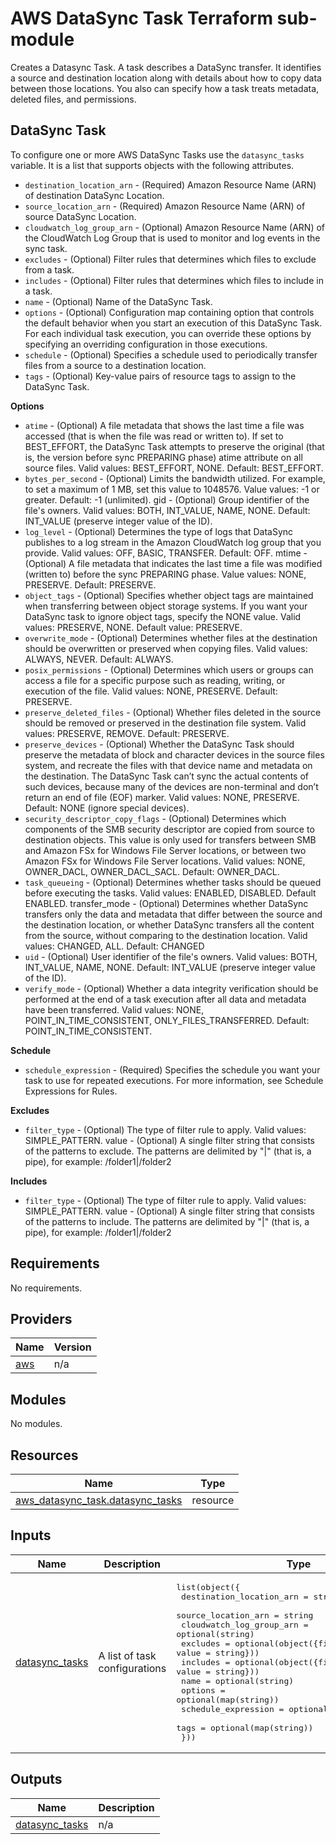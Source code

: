 <!-- BEGIN_TF_DOCS -->
# AWS DataSync Task Terraform sub-module

Creates a Datasync Task. A task describes a DataSync transfer. It identifies a source and destination location along with details about how to copy data between those locations. You also can specify how a task treats metadata, deleted files, and permissions.

## DataSync Task

To configure one or more AWS DataSync Tasks use the `datasync_tasks` variable. It is a list that supports objects with the following attributes.

- `destination_location_arn` - (Required) Amazon Resource Name (ARN) of destination DataSync Location.
- `source_location_arn` - (Required) Amazon Resource Name (ARN) of source DataSync Location.
- `cloudwatch_log_group_arn` - (Optional) Amazon Resource Name (ARN) of the CloudWatch Log Group that is used to monitor and log events in the sync task.
- `excludes` - (Optional) Filter rules that determines which files to exclude from a task.
- `includes` - (Optional) Filter rules that determines which files to include in a task.
- `name` - (Optional) Name of the DataSync Task.
- `options` - (Optional) Configuration map containing option that controls the default behavior when you start an execution of this DataSync Task. For each individual task execution, you can override these options by specifying an overriding configuration in those executions.
- `schedule` - (Optional) Specifies a schedule used to periodically transfer files from a source to a destination location.
- `tags` - (Optional) Key-value pairs of resource tags to assign to the DataSync Task.

**Options**

- `atime` - (Optional) A file metadata that shows the last time a file was accessed (that is when the file was read or written to). If set to BEST\_EFFORT, the DataSync Task attempts to preserve the original (that is, the version before sync PREPARING phase) atime attribute on all source files. Valid values: BEST\_EFFORT, NONE. Default: BEST\_EFFORT.
- `bytes_per_second` - (Optional) Limits the bandwidth utilized. For example, to set a maximum of 1 MB, set this value to 1048576. Value values: -1 or greater. Default: -1 (unlimited).
gid - (Optional) Group identifier of the file's owners. Valid values: BOTH, INT\_VALUE, NAME, NONE. Default: INT\_VALUE (preserve integer value of the ID).
- `log_level` - (Optional) Determines the type of logs that DataSync publishes to a log stream in the Amazon CloudWatch log group that you provide. Valid values: OFF, BASIC, TRANSFER. Default: OFF.
mtime - (Optional) A file metadata that indicates the last time a file was modified (written to) before the sync PREPARING phase. Value values: NONE, PRESERVE. Default: PRESERVE.
- `object_tags` - (Optional) Specifies whether object tags are maintained when transferring between object storage systems. If you want your DataSync task to ignore object tags, specify the NONE value. Valid values: PRESERVE, NONE. Default value: PRESERVE.
- `overwrite_mode` - (Optional) Determines whether files at the destination should be overwritten or preserved when copying files. Valid values: ALWAYS, NEVER. Default: ALWAYS.
- `posix_permissions` - (Optional) Determines which users or groups can access a file for a specific purpose such as reading, writing, or execution of the file. Valid values: NONE, PRESERVE. Default: PRESERVE.
- `preserve_deleted_files` - (Optional) Whether files deleted in the source should be removed or preserved in the destination file system. Valid values: PRESERVE, REMOVE. Default: PRESERVE.
- `preserve_devices` - (Optional) Whether the DataSync Task should preserve the metadata of block and character devices in the source files system, and recreate the files with that device name and metadata on the destination. The DataSync Task can’t sync the actual contents of such devices, because many of the devices are non-terminal and don’t return an end of file (EOF) marker. Valid values: NONE, PRESERVE. Default: NONE (ignore special devices).
- `security_descriptor_copy_flags` - (Optional) Determines which components of the SMB security descriptor are copied from source to destination objects. This value is only used for transfers between SMB and Amazon FSx for Windows File Server locations, or between two Amazon FSx for Windows File Server locations. Valid values: NONE, OWNER\_DACL, OWNER\_DACL\_SACL. Default: OWNER\_DACL.
- `task_queueing` - (Optional) Determines whether tasks should be queued before executing the tasks. Valid values: ENABLED, DISABLED. Default ENABLED.
transfer\_mode - (Optional) Determines whether DataSync transfers only the data and metadata that differ between the source and the destination location, or whether DataSync transfers all the content from the source, without comparing to the destination location. Valid values: CHANGED, ALL. Default: CHANGED
- `uid` - (Optional) User identifier of the file's owners. Valid values: BOTH, INT\_VALUE, NAME, NONE. Default: INT\_VALUE (preserve integer value of the ID).
- `verify_mode` - (Optional) Whether a data integrity verification should be performed at the end of a task execution after all data and metadata have been transferred. Valid values: NONE, POINT\_IN\_TIME\_CONSISTENT, ONLY\_FILES\_TRANSFERRED. Default: POINT\_IN\_TIME\_CONSISTENT.

**Schedule**
- `schedule_expression` - (Required) Specifies the schedule you want your task to use for repeated executions. For more information, see Schedule Expressions for Rules.

**Excludes**
- `filter_type` - (Optional) The type of filter rule to apply. Valid values: SIMPLE\_PATTERN.
value - (Optional) A single filter string that consists of the patterns to exclude. The patterns are delimited by "|" (that is, a pipe), for example: /folder1|/folder2

**Includes**
- `filter_type` - (Optional) The type of filter rule to apply. Valid values: SIMPLE\_PATTERN.
value - (Optional) A single filter string that consists of the patterns to include. The patterns are delimited by "|" (that is, a pipe), for example: /folder1|/folder2

## Requirements

No requirements.

## Providers

| Name | Version |
|------|---------|
| <a name="provider_aws"></a> [aws](#provider\_aws) | n/a |

## Modules

No modules.

## Resources

| Name | Type |
|------|------|
| [aws_datasync_task.datasync_tasks](https://registry.terraform.io/providers/hashicorp/aws/latest/docs/resources/datasync_task) | resource |

## Inputs

| Name | Description | Type | Default | Required |
|------|-------------|------|---------|:--------:|
| <a name="input_datasync_tasks"></a> [datasync\_tasks](#input\_datasync\_tasks) | A list of task configurations | <pre>list(object({<br>    destination_location_arn = string<br>    source_location_arn      = string<br>    cloudwatch_log_group_arn = optional(string)<br>    excludes                 = optional(object({filter_type = string, value = string}))<br>    includes                 = optional(object({filter_type = string, value = string}))<br>    name                     = optional(string)<br>    options                  = optional(map(string))<br>    schedule_expression      = optional(string)<br>    tags                     = optional(map(string))<br>  }))</pre> | `[]` | no |

## Outputs

| Name | Description |
|------|-------------|
| <a name="output_datasync_tasks"></a> [datasync\_tasks](#output\_datasync\_tasks) | n/a |
<!-- END_TF_DOCS -->